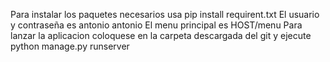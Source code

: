 Para instalar los paquetes necesarios usa pip install requirent.txt
El usuario y contraseña es antonio antonio
El menu principal es HOST/menu
Para lanzar la aplicacion coloquese en la carpeta descargada del git y ejecute python manage.py runserver
